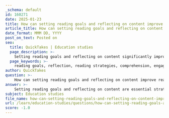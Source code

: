 ```yaml
---
_schema: default
id: 160271
date: 2025-01-23
title: How can setting reading goals and reflecting on content improve reading strategies?
article_title: How can setting reading goals and reflecting on content improve reading strategies?
date_format: MMM DD, YYYY
post_on_text: Posted on
seo:
  title: QuickTakes | Education studies
  page_description: >-
    Setting reading goals and reflecting on content significantly improve reading strategies by enhancing comprehension, engagement, critical thinking, and academic performance.
  page_keywords: >-
    reading goals, reflection, reading strategies, comprehension, engagement, critical thinking, academic performance, cognitive strategies, collaboration, skill development
author: QuickTakes
question: >-
    How can setting reading goals and reflecting on content improve reading strategies?
answer: >-
    Setting reading goals and reflecting on content are essential strategies that can significantly enhance reading comprehension and overall reading effectiveness. Here’s how these practices contribute to improved reading strategies:\n\n1. **Purposeful Reading**: Establishing specific reading goals helps to create a clear purpose for reading. When students know what they are looking for—be it understanding a concept, gathering information for a project, or preparing for an exam—they are more likely to stay focused and engaged. This targeted approach reduces the likelihood of skimming through the material and missing key elements, thereby reinforcing comprehension.\n\n2. **Enhanced Engagement**: When students set goals, they are more motivated to read carefully and thoughtfully. This motivation can lead to a deeper engagement with the text, as they are actively seeking to fulfill their objectives. Engaged readers are more likely to reflect on the material, which can lead to better retention and understanding.\n\n3. **Critical Thinking and Reflection**: Reflecting on what has been read encourages critical thinking. Good readers often ask themselves questions about the text's meaning, relevance, and implications. This reflective practice not only aids comprehension but also fosters a deeper understanding of the material. For instance, after reading, students might consider how the information connects to their prior knowledge or how it applies to real-world situations.\n\n4. **Improved Academic Performance**: Research indicates that students who engage in reflective practices tend to perform better academically. Reflection helps solidify knowledge and can lead to improved performance in assessments. By thinking critically about their reading experiences, students can identify areas where they need further clarification or study, thus enhancing their learning outcomes.\n\n5. **Cognitive Strategies**: Setting reading goals often involves employing cognitive strategies such as summarizing, inferring, and activating prior knowledge. These strategies help students process information more effectively and improve their critical thinking skills. For example, summarizing what they have read can help students distill the main ideas and reinforce their understanding.\n\n6. **Collaboration and Peer Learning**: When students share their reading goals and reflections with peers, it can lead to collaborative learning experiences. Discussing texts in study groups allows students to compare interpretations and insights, enriching their understanding and fostering a supportive learning environment.\n\n7. **Skill Development**: Regularly setting goals and reflecting on reading can help students develop essential skills such as analytical thinking, effective communication, and self-regulation. These skills are not only beneficial for academic success but also for lifelong learning and personal development.\n\nIn summary, setting reading goals and reflecting on content are powerful strategies that enhance reading comprehension, critical thinking, and academic performance. By incorporating these practices into their reading routines, students can become more effective readers and learners.
subject: Education studies
file_name: how-can-setting-reading-goals-and-reflecting-on-content-improve-reading-strategies.md
url: /learn/education-studies/questions/how-can-setting-reading-goals-and-reflecting-on-content-improve-reading-strategies
score: -1.0
---
```


&nbsp;